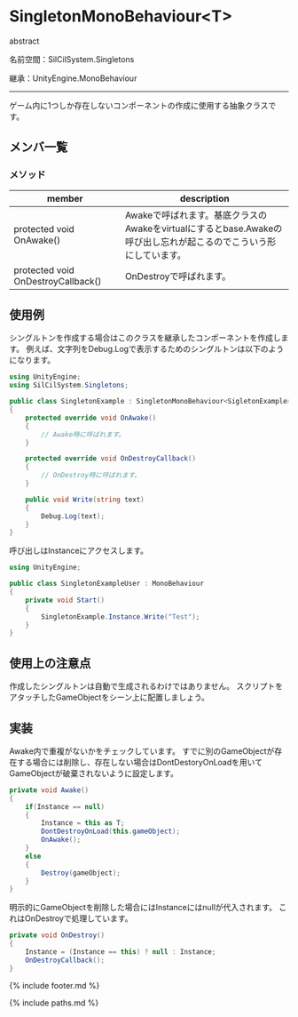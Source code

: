 # SingletonMonoBehaviour\<T>

abstract

名前空間：SilCilSystem.Singletons

継承：UnityEngine.MonoBehaviour

---

ゲーム内に1つしか存在しないコンポーネントの作成に使用する抽象クラスです。

## メンバ一覧

### メソッド

|member|description|
|-|-|
|protected void OnAwake()|Awakeで呼ばれます。基底クラスのAwakeをvirtualにするとbase.Awakeの呼び出し忘れが起こるのでこういう形にしています。|
|protected void OnDestroyCallback()|OnDestroyで呼ばれます。|

## 使用例

シングルトンを作成する場合はこのクラスを継承したコンポーネントを作成します。
例えば、文字列をDebug.Logで表示するためのシングルトンは以下のようになります。

```cs
using UnityEngine;
using SilCilSystem.Singletons;

public class SingletonExample : SingletonMonoBehaviour<SigletonExample>
{
    protected override void OnAwake()
    {
        // Awake時に呼ばれます。
    }

    protected override void OnDestroyCallback()
    {
        // OnDestroy時に呼ばれます。
    }

    public void Write(string text)
    {
        Debug.Log(text);
    }
}
```

呼び出しはInstanceにアクセスします。

```cs
using UnityEngine;

public class SingletonExampleUser : MonoBehaviour
{
    private void Start()
    {
        SingletonExample.Instance.Write("Test");
    }
}
```

## 使用上の注意点

作成したシングルトンは自動で生成されるわけではありません。
スクリプトをアタッチしたGameObjectをシーン上に配置しましょう。

## 実装

Awake内で重複がないかをチェックしています。
すでに別のGameObjectが存在する場合には削除し、存在しない場合はDontDestoryOnLoadを用いてGameObjectが破棄されないように設定します。

```cs
private void Awake()
{
    if(Instance == null)
    {
        Instance = this as T;
        DontDestroyOnLoad(this.gameObject);
        OnAwake();
    }
    else
    {
        Destroy(gameObject);
    }
}
```

明示的にGameObjectを削除した場合にはInstanceにはnullが代入されます。
これはOnDestroyで処理しています。

```cs
private void OnDestroy()
{
    Instance = (Instance == this) ? null : Instance;
    OnDestroyCallback();
}
```

<!--- footer --->

{% include footer.md %}

<!--- 参照 --->

{% include paths.md %}
